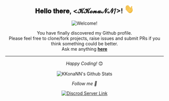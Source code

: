 <div align="center">
<h2> 𝐇𝐞𝐥𝐥𝐨 𝐭𝐡𝐞𝐫𝐞, <𝓚𝓚𝓸𝓷𝓪𝓝𝓝/>! <img src="https://github.com/ABSphreak/ABSphreak/blob/master/gifs/Hi.gif" width="30px"></h2>
</div>

<div align="center" width="50">

<img src="https://c.tenor.com/mZcLvRm6JZEAAAAC/hack-cyrilmp4.gif" alt="Welcome!" width="300"/>

</div>

<div align="center">

You have finally discovered my Github profile. <br>
Please feel free to clone/fork projects, raise issues and submit PRs if you think something could be better. <br>
Ask me anything <a href="https://discord.gg/AJ34BXkegy"><b>here</b></a><hr>
<i>Happy Coding!</i> 😊

</div>

<div align="center">

<img align="center" src="https://github-readme-stats.vercel.app/api?username=KKonaNN&include_all_commits=true&count_private=true&show_icons=true&line_height=20&title_color=7A7ADB&icon_color=2234AE&text_color=D3D3D3&bg_color=0,000000,130F40" alt="KKonaNN's Github Stats">

</br>


<i>Follow me 🧐</i><br>

<a href="https://discord.gg/26mSMhWs3q" target="_blank"><img src="https://img.shields.io/badge/Discord-%230A0A0A.svg?&style=flat-square&logo=discord&logoColor=white" alt="Discrod Server Link"></a>

</div>

